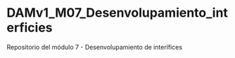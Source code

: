 # DAMv1_M07_Desenvolupamiento_interficies
Repositorio del módulo 7 - Desenvolupamiento de interífices
